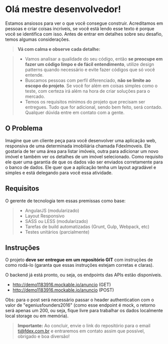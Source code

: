 Olá mestre desenvolvedor!
===================
	
Estamos ansiosos para ver o que você consegue construir. Acreditamos em pessoas e criar coisas incríveis, se você está lendo esse texto é porque você se identifica com isso. Antes de entrar em detalhes sobre seu desafio, temos algumas considerações. 

> **Vá com calma e observe cada detalhe:**

> - Vamos analisar a qualidade do seu código, então **se preocupe em fazer um código limpo e de fácil entendimento**, utilize design patterns quando necessário e evite fazer códigos que só você entende. 
> - Buscamos pessoas com perfil diferenciado, **não se limite ao escopo do projeto**. Se você for além em coisas simples como o teste, com certeza irá além na hora de criar soluções para o mercado.
> - Temos os requisitos mínimos do projeto que precisam ser entregues. Tudo que for adicional, sendo bem feito, será contado. Qualquer dúvida entre em contato com a gente.


O Problema
-------------------

Imagine que um cliente peça para você desenvolver uma aplicação web, responsiva de uma determinada imobiliária chamada FdexImoveis. Ele gostaria de ter uma área para listar imóveis, outra para adicionar um novo imóvel e também ver os detalhes de um imóvel selecionado. Como requisito ele quer uma garantia de que os dados vão ser enviados corretamente para o banco de dados. Ele quer que a aplicação tenha um layout agradável e simples e está delegando para você essa atividade. 

Requisitos
-------------------

O gerente de tecnologia tem essas premissas como base:
> - AngularJS (modularizado)
> - Layout Responsivo
> - SASS ou LESS (modularizado)
> - Tarefas de build automatizadas (Grunt, Gulp, Webpack, etc)
> - Testes unitários (parcialmente)

Instruções
---------------------

O projeto **deve ser entregue em um repositório GIT** com instruções de como rodá-lo (garanta que essas instruções estejam corretas e claras). 

O backend já está pronto, ou seja, os endpoints das APIs estão disponíveis. 
* http://demo1183916.mockable.io/anuncio (GET)
* http://demo1183916.mockable.io/anuncio (POST) 

Obs: para o post será necessário passar o header authentication com o valor de "egeniusfounders2016" (como esse endpoint é mock, o retorno será apenas um 200, ou seja, fique livre para trabalhar os dados localmente local storage ou em memória). 

> **Importante:** Ao concluir, envie o link do repositório para o email [ti@fdex.com.br](ti@fdex.com.br) e entraremos em contato assim que possível, obrigado e boa diversão!
